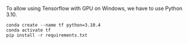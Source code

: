 To allow using Tensorflow with GPU on Windows, we have to use Python 3.10.

```
conda create --name tf python=3.10.4
conda activate tf
pip install -r requirements.txt
```